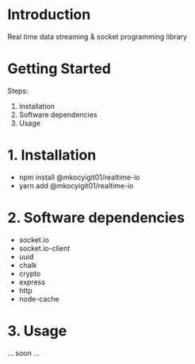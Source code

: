 
# Introduction 
Real time data streaming & socket programming library

# Getting Started
Steps:
1.	Installation
2.	Software dependencies
3.	Usage

# 1. Installation

 - npm install @mkocyigit01/realtime-io
 - yarn add @mkocyigit01/realtime-io
 
# 2. Software dependencies
 - socket.io
 - socket.io-client
 - uuid
 - chalk
 - crypto
 - express
 - http
 - node-cache
 # 3. Usage
... soon ...
